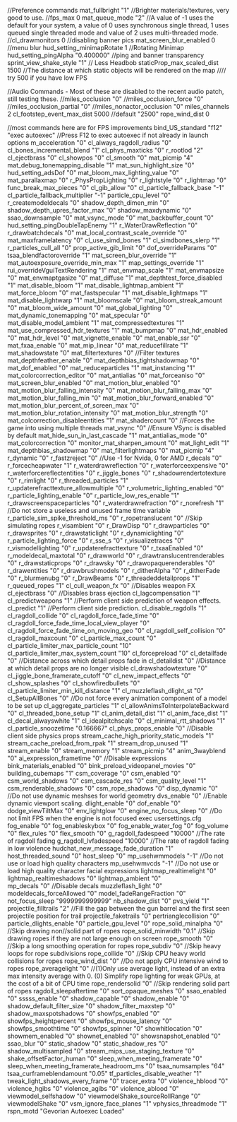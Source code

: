 //Preference commands
mat_fullbright "1"				//Brighter materials/textures, very good to use.
//fps_max 0
mat_queue_mode "2" 				//A value of -1 uses the default for your system, a value of 0 uses synchronous single thread, 1 uses queued single threaded mode
						and value of 2 uses multi-threaded mode.
//cl_drawmonitors 0 				//disabling banner pics
mat_screen_blur_enabled 0 			//menu blur
hud_setting_minimapRotate 1 			//Rotating Minimap
hud_setting_pingAlpha "0.400000" 		//ping and banner transparency
sprint_view_shake_style "1" 			// Less Headbob
staticProp_max_scaled_dist 1500 		//The distance at which static objects will be rendered on the map //// try 500 if you have low FPS

//Audio Commands - Most of these are disabled to the recent audio patch, still testing these.
//miles_occlusion "0"
//miles_occlusion_force "0"
//miles_occlusion_partial "0"
//miles_nonactor_occlusion "0"
miles_channels 2
cl_footstep_event_max_dist 5000 		//default "2500"
rope_wind_dist 0

//most commands here are for FPS improvements
bind_US_standard "f12" "exec autoexec" //Press F12 to exec autoexec if not already in launch options
m_acceleration "0"
cl_always_ragdoll_radius "0"
cl_bones_incremental_blend "1"
cl_phys_maxticks "0"
r_rootlod "2"
cl_ejectbrass "0"
cl_showpos "0" 
cl_smooth "0"
mat_picmip "4"
mat_debug_tonemapping_disable "1"
mat_sun_highlight_size "0"
hud_setting_adsDof "0"
mat_bloom_max_lighting_value "0"
mat_parallaxmap "0"
r_PhysPropLighting "0"
r_lightstyle "0"
r_lightmap "0"
func_break_max_pieces "0"
cl_gib_allow "0"
cl_particle_fallback_base "-1"
cl_particle_fallback_multiplier "-1"
particle_cpu_level "0"
r_createmodeldecals "0"
shadow_depth_dimen_min "0"
shadow_depth_upres_factor_max "0"
shadow_maxdynamic "0"
ssao_downsample "0"
mat_vsync_mode "0"
mat_backbuffer_count "0"
hud_setting_pingDoubleTapEnemy "1"
r_WaterDrawReflection "0"
r_drawbatchdecals "0"
mat_local_contrast_scale_override "0"
mat_maxframelatency "0"
cl_use_simd_bones "1"
cl_simdbones_slerp "1"
r_particles_cull_all "0"
prop_active_gib_limit "0"
dof_overrideParams "0"
tsaa_blendfactoroverride "1"
mat_screen_blur_override "1"
mat_autoexposure_override_min_max "1"
map_settings_override "1"
rui_overrideVguiTextRendering "1"
mat_envmap_scale "1"
mat_envmapsize "0"
mat_envmaptgasize "0"
mat_diffuse "1"
mat_depthtest_force_disabled "1"
mat_disable_bloom "1"
mat_disable_lightmap_ambient "1"
mat_force_bloom "0"
mat_fastspecular "1"
mat_disable_lightmaps "1"
mat_disable_lightwarp "1"
mat_bloomscale "0"
mat_bloom_streak_amount "0"
mat_bloom_wide_amount "0"
mat_global_lighting "0"
mat_dynamic_tonemapping "0"
mat_specular "0"
mat_disable_model_ambient "1"
mat_compressedtextures "1"
mat_use_compressed_hdr_textures "1"
mat_bumpmap "0"
mat_hdr_enabled "0"
mat_hdr_level "0"
mat_vignette_enable "0"
mat_enable_ssr "0"
mat_fxaa_enable "0"
mat_mip_linear "0"
mat_reducefillrate "1"
mat_shadowstate "0"
mat_filtertextures "0"							//Filter textures
mat_depthfeather_enable "0"
mat_depthbias_tightshadowmap "0"
mat_dof_enabled "0"
mat_reduceparticles "1"
mat_instancing "1"
mat_colorcorrection_editor "0"
mat_antialias "0"
mat_forceaniso "0"
mat_screen_blur_enabled "0"
mat_motion_blur_enabled "0"
mat_motion_blur_falling_intensity "0"
mat_motion_blur_falling_max "0"
mat_motion_blur_falling_min "0"
mat_motion_blur_forward_enabled "0"
mat_motion_blur_percent_of_screen_max "0"
mat_motion_blur_rotation_intensity "0"
mat_motion_blur_strength "0"
mat_colcorrection_disableentities "1"
mat_shadercount "0"							//Forces the game into using multiple threads
mat_vsync "0"								//Ensure VSync is disabled by default
mat_hide_sun_in_last_cascade "1"
mat_antialias_mode "0"
mat_colorcorrection "0" 
monitor_mat_sharpen_amount "0"
mat_light_edit "1"
mat_depthbias_shadowmap "0"
mat_filterlightmaps "0"
mat_picmip "4"
r_dynamic "0"
r_fastzreject "0"							//Use -1 for Nvida, 0 for AMD
r_decals "0"
r_forcecheapwater "1"
r_waterdrawreflection "0"
r_waterforceexpensive "0"
r_waterforcereflectentities "0"
r_jiggle_bones "0"
r_shadowrendertotexture "0"
r_rimlight "0"
r_threaded_particles "1"
r_updaterefracttexture_allowmultiple "0"
r_volumetric_lighting_enabled "0"
r_particle_lighting_enable "0"
r_particle_low_res_enable "1"
r_drawscreenspaceparticles "0"
r_waterdrawrefraction "0"
r_norefresh "1"								//Do not store a useless and unused frame time variable
r_particle_sim_spike_threshold_ms "0"
r_ropetranslucent "0"							//Skip simulating ropes
r_visambient "0"
r_DrawDisp "0"
r_drawparticles "0"
r_drawsprites "0"
r_drawstaticlight "0"
r_dynamiclighting "0"
r_particle_lighting_force "0"
r_sse_s "0"
r_visualizetraces "0"
r_vismodellighting "0"
r_updaterefracttexture "0"
r_txaaEnabled "0"
r_modeldecal_maxtotal "0"
r_drawworld "0"
r_drawtranslucentrenderables "0"
r_drawstaticprops "0"
r_drawsky "0"
r_drawopaquerenderables "0"
r_drawentities "0"
r_drawbrushmodels "0"
r_ditherAlpha "0"
r_ditherFade "0"
r_blurmenubg "0"
r_DrawBeams "0"
r_threadeddetailprops "1"
r_queued_ropes "1"
cl_cull_weapon_fx "0"							//Disables weapon FX
cl_ejectbrass "0"							//Disables brass ejection
cl_lagcompensation "1"
cl_predictweapons "1"							//Perform client side prediction of weapon effects.
cl_predict "1"								//Perform client side prediction.
cl_disable_ragdolls "1"
cl_ragdoll_collide "0"
cl_ragdoll_force_fade_time "0"
cl_ragdoll_force_fade_time_local_view_player "0"
cl_ragdoll_force_fade_time_on_moving_geo "0"
cl_ragdoll_self_collision "0"
cl_ragdoll_maxcount "0"
cl_particle_max_count "0"
cl_particle_limiter_max_particle_count "10"
cl_particle_limiter_max_system_count "10"
cl_forcepreload "0"
cl_detailfade "0"							//Distance across which detail props fade in
cl_detaildist "0"							//Distance at which detail props are no longer visible
cl_drawshadowtexture "0"
cl_jiggle_bone_framerate_cutoff "0"
cl_new_impact_effects "0"
cl_show_splashes "0"
cl_showfiredbullets "0"
cl_particle_limiter_min_kill_distance "1"
cl_muzzleflash_dlight_st "0"
cl_SetupAllBones "0"							//Do not force every animation component of a model to be set up
cl_aggregate_particles "1"
cl_allowAnimsToInterpolateBackward "0"
cl_threaded_bone_setup "1"
cl_anim_detail_dist "1"
cl_anim_face_dist "1"
cl_decal_alwayswhite "1"
cl_idealpitchscale "0"
cl_minimal_rtt_shadows "1"
cl_particle_snoozetime "0.166667"
cl_phys_props_enable "0"						//Disable client side physics props
stream_cache_high_priority_static_models "1"
stream_cache_preload_from_rpak "1"
stream_drop_unused "1"
stream_enable "0"
stream_memory "1"
stream_picmip "4" 
anim_3wayblend "0"
ai_expression_frametime "0"						//Disable expressions
bink_materials_enabled "0"
bink_preload_videopanel_movies "0"
building_cubemaps "1"
csm_coverage "0"
csm_enabled "0"
csm_world_shadows "0"
csm_cascade_res "0"
csm_quality_level "1"
csm_renderable_shadows "0"
csm_rope_shadows "0"
disp_dynamic "0"							//Do not use dynamic meshses for world geometry
dvs_enable "0"								//Enable dynamic viewport scaling.
dlight_enable "0"
dof_enable "0"
dodge_viewTiltMax "0"
env_lightglow "0"
engine_no_focus_sleep "0"						//Do not limit FPS when the engine is not focused
exec usersettings.cfg
fog_enable "0"
fog_enableskybox "0"
fog_enable_water_fog "0"
fog_volume "0"
flex_rules "0"
flex_smooth "0"
g_ragdoll_fadespeed "10000"						//The rate of ragdoll fading
g_ragdoll_lvfadespeed "10000"						//The rate of ragdoll fading in low violence
hudchat_new_message_fade_duration "1"
host_threaded_sound "0"
host_sleep "0"
mp_usehwmmodels "-1"							//Do not use or load high quality characters
mp_usehwmvcds "-1"							//Do not use or load high quality character facial expressions
lightmap_realtimelight "0"
lightmap_realtimeshadows "0"
lightmap_ambient "0"							
mp_decals "0"								//Disable decals
muzzleflash_light "0"
modeldecals_forceAllowed "0"
model_fadeRangeFraction "0"
not_focus_sleep "9999999999999"
nb_shadow_dist "0"
pvs_yield "1"
projectile_filltrails "2"						//Fill the gap between the gun barrel and the first seen projectile position for trail
projectile_faketrails "0"
pertrianglecollision "0"
particle_dlights_enable "0"
particle_gpu_level "0"
rope_solid_minalpha "0"							//Skip drawing non//solid part of ropes
rope_solid_minwidth "0.1"						//Skip drawing ropes if they are not large enough on screen
rope_smooth "0"								//Skip a long smoothing operation for ropes
rope_subdiv "0"								//Skip heavy loops for rope subdivisions
rope_collide "0"							//Skip CPU heavy world collisions for ropes
rope_wind_dist "0"							//Do not apply CPU intensive wind to ropes
rope_averagelight "0" 							//(1)Only use average light, instead of an extra max intensity average with 0. (0) Simplify rope lighting for weak GPUs, at the cost of a bit of CPU time
rope_rendersolid "0" 							//Skip rendering solid part of ropes
ragdoll_sleepaftertime "0"
sort_opaque_meshes "0"
ssao_enabled "0"
sssss_enable "0"
shadow_capable "0"
shadow_enable "0"
shadow_default_filter_size "0"
shadow_filter_maxstep "0"
shadow_maxspotshadows "0"
showfps_enabled "0"
showfps_heightpercent "0"
showfps_mouse_latency "0"
showfps_smoothtime "0"
showfps_spinner "0"
showhitlocation "0"
showmem_enabled "0"
shownet_enabled "0"
showsnapshot_enabled "0"
ssao_blur "0"
static_shadow "0"
static_shadow_res "0"
shadow_multisampled "0"
stream_mips_use_staging_texture "0"
shake_offsetFactor_human "0"
sleep_when_meeting_framerate "0"
sleep_when_meeting_framerate_headroom_ms "0"
tsaa_numsamples "64"
tsaa_curframeblendamount "0.05"
tf_particles_disable_weather "1"
tweak_light_shadows_every_frame "0"
tracer_extra "0"
violence_hblood "0"
violence_hgibs "0"
violence_agibs "0"
violence_ablood "0"
viewmodel_selfshadow "0"
viewmodelShake_sourceRollRange "0"
viewmodelShake "0"
vsm_ignore_face_planes "1"
vphysics_threadmode "1"
rspn_motd "Gevorian Autoexec Loaded"
